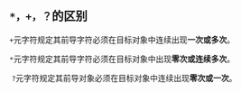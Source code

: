 ## `*，+，？`的区别

`+`元字符规定其前导字符必须在目标对象中连续出现**一次或多次**。 

  
`*`元字符规定其前导字符必须在目标对象中出现**零次或连续多次**。

 `?`元字符规定其前导对象必须在目标对象中连续出现**零次或一次**。
